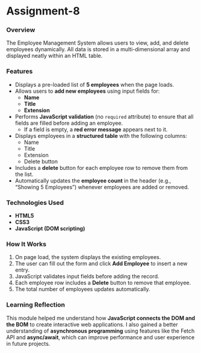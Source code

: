 # Assignment-8

### Overview
The Employee Management System allows users to view, add, and delete employees dynamically. All data is stored in a multi-dimensional array and displayed neatly within an HTML table.

### Features
- Displays a pre-loaded list of **5 employees** when the page loads.  
- Allows users to **add new employees** using input fields for:
  - **Name**
  - **Title**
  - **Extension**
- Performs **JavaScript validation** (no `required` attribute) to ensure that all fields are filled before adding an employee.
  - If a field is empty, a **red error message** appears next to it.
- Displays employees in a **structured table** with the following columns:
  - Name
  - Title
  - Extension
  - Delete button
- Includes a **delete** button for each employee row to remove them from the list.
- Automatically updates the **employee count** in the header (e.g., “Showing 5 Employees”) whenever employees are added or removed.

### Technologies Used
- **HTML5**
- **CSS3**
- **JavaScript (DOM scripting)**

### How It Works
1. On page load, the system displays the existing employees.
2. The user can fill out the form and click **Add Employee** to insert a new entry.
3. JavaScript validates input fields before adding the record.
4. Each employee row includes a **Delete** button to remove that employee.
5. The total number of employees updates automatically.

### Learning Reflection
This module helped me understand how **JavaScript connects the DOM and the BOM** to create interactive web applications. I also gained a better understanding of **asynchronous programming** using features like the Fetch API and **async/await**, which can improve performance and user experience in future projects.  


